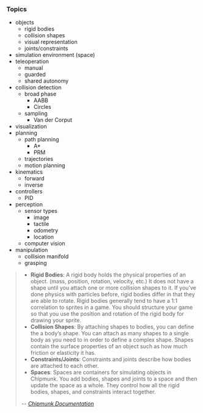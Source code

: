 ### Topics

- objects
  - rigid bodies
  - collision shapes
  - visual representation
  - joints/constraints
- simulation environment (space)
- teleoperation
  - manual
  - guarded
  - shared autonomy
- collision detection
  - broad phase
    - AABB
    - Circles
  - sampling
    - Van der Corput
- visualization
- planning
  - path planning
    - A*
    - PRM
  - trajectories
  - motion planning
- kinematics
  - forward
  - inverse
- controllers
  - PID
- perception
  - sensor types
    - image
    - tactile
    - odometry
    - location
  - computer vision
- manipulation
  - collision manifold
  - grasping




> - **Rigid Bodies**: A rigid body holds the physical properties of an object. (mass, position, rotation, velocity, etc.)
>   It does not have a shape until you attach one or more collision shapes to it. If you’ve done physics with
>   particles before, rigid bodies differ in that they are able to rotate. Rigid bodies generally tend to have
>   a 1:1 correlation to sprites in a game. You should structure your game so that you use the position and
>   rotation of the rigid body for drawing your sprite.
> - **Collision Shapes**: By attaching shapes to bodies, you can define the a body’s shape. You can attach as many
>   shapes to a single body as you need to in order to define a complex shape. Shapes contain the surface
>   properties of an object such as how much friction or elasticity it has.
> - **Constraints/Joints**: Constraints and joints describe how bodies are attached to each other.
> - **Spaces**: Spaces are containers for simulating objects in Chipmunk. You add bodies, shapes
>   and joints to a space and then update the space as a whole. They control how all the rigid
>   bodies, shapes, and constraints interact together.
>
> -- <cite>[Chipmunk Documentation](http://chipmunk-physics.net/release/ChipmunkLatest-Docs/#Basics-Overview)</cite>
